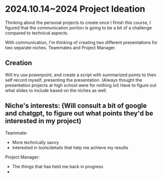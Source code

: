 # 2024.10.14~2024 Project Ideation
Thinking about the personal projects to create once I finish this course, I figured that the communication portion is going to be a bit of a challenge compared to technical aspects.

With communication, I'm thinking of creating two different presentations for two separate niches. Teammates and Project Manager.

## Creation
Will try use powerpoint, and create a script with summarized points to then self record myself, presenting the presentation. (Always thought the presentation projects at high school were for nothing lol)
Have to figure out what slides to include based on the niches as well.

## Niche's interests: (Will consult a bit of google and chatgpt, to figure out what points they'd be interested in my project)
Teammate:
* More technically savvy
* Interested in tools/details that help me achieve my results

Project Manager:
* The things that has held me back in progress
* 
 
